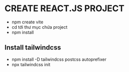 # CREATE REACT.JS PROJECT

- npm create vite
- cd tới thư mục chứa project
- npm install

## Install tailwindcss

- npm install -D tailwindcss postcss autoprefixer
- npx tailwindcss init
